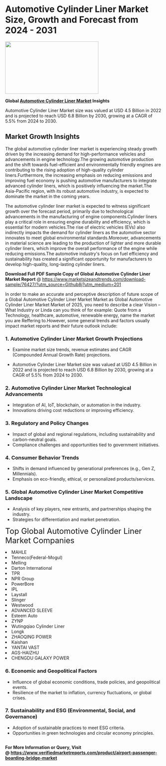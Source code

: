 <H1>Automotive Cylinder Liner Market Size, Growth and Forecast from 2024 - 2031</H1><img class="aligncenter size-medium wp-image-584254" src="https://thirdeyenews.in/wp-content/uploads/2024/09/Global-Market-Research-300x168.jpeg" alt="" width="300" height="168" /><p><strong>Global&nbsp;<a href="https://www.marketsizeandtrends.com/download-sample/76427/?utm_source=Github8j?utm_medium=201">Automotive Cylinder Liner Market</a> Insights</strong></p><p>Automotive Cylinder Liner Market size was valued at USD 4.5 Billion in 2022 and is projected to reach USD 6.8 Billion by 2030, growing at a CAGR of 5.5% from 2024 to 2030.</p><p><h2>Market Growth Insights</h2> <p>The global automotive cylinder liner market is experiencing steady growth driven by the increasing demand for high-performance vehicles and advancements in engine technology.The growing automotive production and the shift towards fuel-efficient and environmentally friendly engines are contributing to the rising adoption of high-quality cylinder liners.Furthermore, the increasing emphasis on reducing emissions and improving fuel economy is pushing automotive manufacturers to integrate advanced cylinder liners, which is positively influencing the market.The Asia-Pacific region, with its robust automotive industry, is expected to dominate the market in the coming years.</p> <p>The automotive cylinder liner market is expected to witness significant growth over the forecast period, primarily due to technological advancements in the manufacturing of engine components.Cylinder liners play a critical role in ensuring engine durability and efficiency, which is essential for modern vehicles.The rise of electric vehicles (EVs) also indirectly impacts the demand for cylinder liners as the automotive sector innovates to meet global environmental standards.Moreover, advancements in material science are leading to the production of lighter and more durable cylinder liners, which improve the overall performance of the engine while reducing emissions.The automotive industry's focus on fuel efficiency and sustainability has created a significant opportunity for manufacturers to develop high-quality, long-lasting cylinder liners.<p><span class=""><strong>Download Full PDF Sample Copy of Global Automotive Cylinder Liner Market Report</strong> @ <a href="https://www.marketsizeandtrends.com/download-sample/76427/?utm_source=Github8j?utm_medium=201" target="_blank">https://www.marketsizeandtrends.com/download-sample/76427/?utm_source=Github8j?utm_medium=201</a></span></p><p>In order to make an accurate and perceptive description of future scope of a Global&nbsp;Automotive Cylinder Liner Market Market as Global&nbsp;Automotive Cylinder Liner Market Market of 2025, you need to describe a clear Vision &ndash; What Industry or Linda can you think of for example: Quote from a Technology, healthcare, automotive, renewable energy, name the market you are Reffering to.However, some general trends and factors usually impact market reports and their future outlook include:</p><h3>1.&nbsp;<strong>Automotive Cylinder Liner Market Growth Projections</strong></h3><ul><li>Examine market size trends, revenue estimates and CAGR (Compounded Annual Growth Rate) projections.</li><li><p>Automotive Cylinder Liner Market size was valued at USD 4.5 Billion in 2022 and is projected to reach USD 6.8 Billion by 2030, growing at a CAGR of 5.5% from 2024 to 2030.</p></li></ul><h3>2.&nbsp;<strong>Automotive Cylinder Liner Market Technological Advancements</strong></h3><ul><li>Integration of AI, IoT, blockchain, or automation in the industry.</li><li>Innovations driving cost reductions or improving efficiency.</li></ul><h3>3.&nbsp;<strong>Regulatory and Policy Changes</strong></h3><ul><li>Impact of global and regional regulations, including sustainability and carbon-neutral goals.</li><li>Compliance challenges and opportunities tied to government initiatives.</li></ul><h3>4.&nbsp;<strong>Consumer Behavior Trends</strong></h3><ul><li>Shifts in demand influenced by generational preferences (e.g., Gen Z, Millennials).</li><li>Emphasis on eco-friendly, ethical, or personalized products/services.</li></ul><h3>5.&nbsp;<strong>Global Automotive Cylinder Liner Market Competitive Landscape</strong></h3><ul><li>Analysis of key players, new entrants, and partnerships shaping the industry.</li><li>Strategies for differentiation and market penetration.</li></ul><p data-pm-slice="1 1 []"><span style="color: inherit; font-family: inherit; font-size: 25px;">Top Global Automotive Cylinder Liner Market Companies</span></p><div class="" data-test-id=""><p><li>MAHLE</li><li> Tenneco(Federal-Mogul)</li><li> Melling</li><li> Darton International</li><li> TPR</li><li> NPR Group</li><li> PowerBore</li><li> IPL</li><li> Laystall</li><li> Slinger</li><li> Westwood</li><li> ADVANCED SLEEVE</li><li> Esteem Auto</li><li> ZYNP</li><li> Wutingqiao Cylinder Liner</li><li> Longk</li><li> ZHAOQING POWER</li><li> Kaishan</li><li> YANTAI VAST</li><li> AGS-HAIZHU</li><li> CHENGDU GALAXY POWER</li></p></div><h3>6.&nbsp;<strong>Economic and Geopolitical Factors</strong></h3><ul><li>Influence of global economic conditions, trade policies, and geopolitical events.</li><li>Resilience of the market to inflation, currency fluctuations, or global crises.</li></ul><h3>7.&nbsp;<strong>Sustainability and ESG (Environmental, Social, and Governance)</strong></h3><ul><li>Adoption of sustainable practices to meet ESG criteria.</li><li>Opportunities in green technologies and circular economy principles.</li></ul><h2><strong style="font-size: 14px;">For More Information or Query, Visit @&nbsp;</strong><a style="background-color: #ffffff; font-size: 14px;" href="https://www.marketsizeandtrends.com/report/automotive-cylinder-liner-market/" target="_blank">https://www.verifiedmarketreports.com/product/airport-passenger-boarding-bridge-market</a></h2>